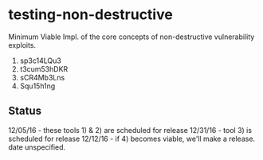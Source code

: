 # testing-non-destructive
Minimum Viable Impl. of the core concepts of non-destructive vulnerability exploits.

1) sp3c14LQu3
2) t3cum53hDKR
3) sCR4Mb3Lns
4) Squ15h1ng

Status
------
12/05/16 - these tools 1) & 2) are scheduled for release 12/31/16
         - tool 3) is scheduled for release 12/12/16
         - if 4) becomes viable, we'll make a release. date unspecified.
